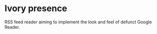 Ivory presence
========
RSS feed reader aiming to implement the look and feel of defunct Google Reader.
